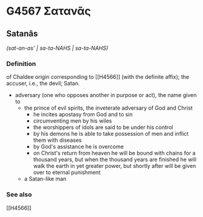 # G4567 Σατανᾶς

## Satanâs

_(sat-an-as' | sa-ta-NAHS | sa-ta-NAHS)_

### Definition

of Chaldee origin corresponding to [[H4566]] (with the definite affix); the accuser, i.e., the devil; Satan.

- adversary (one who opposes another in purpose or act), the name given to
  - the prince of evil spirits, the inveterate adversary of God and Christ
    - he incites apostasy from God and to sin
    - circumventing men by his wiles
    - the worshippers of idols are said to be under his control
    - by his demons he is able to take possession of men and inflict them with diseases
    - by God's assistance he is overcome
    - on Christ's return from heaven he will be bound with chains for a thousand years, but when the thousand years are finished he will walk the earth in yet greater power, but shortly after will be given over to eternal punishment
  - a Satan-like man

### See also

[[H4566]]

